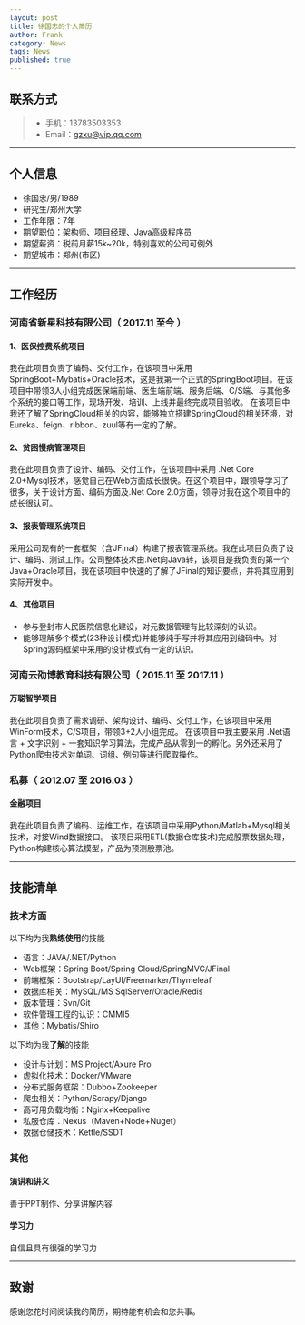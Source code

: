 ```yaml
---
layout: post
title: 徐国忠的个人简历
author: Frank
category: News
tags: News
published: true
---
```


## 联系方式

> - 手机：13783503353
> - Email：gzxu@vip.qq.com

---

## 个人信息

 - 徐国忠/男/1989 
 - 研究生/郑州大学 
 - 工作年限：7年
 - 期望职位：架构师、项目经理、Java高级程序员
 - 期望薪资：税前月薪15k~20k，特别喜欢的公司可例外
 - 期望城市：郑州(市区)

---

## 工作经历

### 河南省新星科技有限公司（ 2017.11 至今 ）

#### 1、医保控费系统项目 
我在此项目负责了编码、交付工作，在该项目中采用 SpringBoot+Mybatis+Oracle技术，这是我第一个正式的SpringBoot项目。在该项目中带领3人小组完成医保端前端、医生端前端、服务后端、C/S端、与其他多个系统的接口等工作，现场开发、培训、上线并最终完成项目验收。
在该项目中我还了解了SpringCloud相关的内容，能够独立搭建SpringCloud的相关环境，对Eureka、feign、ribbon、zuul等有一定的了解。

#### 2、贫困慢病管理项目 
我在此项目负责了设计、编码、交付工作，在该项目中采用 .Net Core 2.0+Mysql技术，感觉自己在Web方面成长很快。在这个项目中，跟领导学习了很多，关于设计方面、编码方面及.Net Core 2.0方面，领导对我在这个项目中的成长很认可。

#### 3、报表管理系统项目 
采用公司现有的一套框架（含JFinal）构建了报表管理系统。我在此项目负责了设计、编码、测试工作。公司整体技术由.Net向Java转，该项目是我负责的第一个Java+Oracle项目，我在该项目中快速的了解了JFinal的知识要点，并将其应用到实际开发中。


#### 4、其他项目

- 参与登封市人民医院信息化建设，对元数据管理有比较深刻的认识。
- 能够理解多个模式(23种设计模式)并能够纯手写并将其应用到编码中。对Spring源码框架中采用的设计模式有一定的认识。


### 河南云劭博教育科技有限公司（ 2015.11 至 2017.11 ）

#### 万聪智学项目 
我在此项目负责了需求调研、架构设计、编码、交付工作，在该项目中采用 WinForm技术，C/S项目，带领3+2人小组完成。
在该项目中我主要采用 .Net语言 + 文字识别 + 一套知识学习算法，完成产品从零到一的孵化。另外还采用了Python爬虫技术对单词、词组、例句等进行爬取操作。

### 私募（ 2012.07 至 2016.03 ）

#### 金融项目 
我在此项目负责了编码、运维工作，在该项目中采用Python/Matlab+Mysql相关技术，对接Wind数据接口。
该项目采用ETL(数据仓库技术)完成股票数据处理，Python构建核心算法模型，产品为预测股票池。

---



## 技能清单

### 技术方面

以下均为我**熟练使用**的技能

- 语言：JAVA/.NET/Python
- Web框架：Spring Boot/Spring Cloud/SpringMVC/JFinal
- 前端框架：Bootstrap/LayUI/Freemarker/Thymeleaf
- 数据库相关：MySQL/MS SqlServer/Oracle/Redis
- 版本管理：Svn/Git
- 软件管理工程的认识：CMMI5
- 其他：Mybatis/Shiro

以下均为我**了解**的技能

- 设计与计划：MS Project/Axure Pro
- 虚拟化技术：Docker/VMware
- 分布式服务框架：Dubbo+Zookeeper
- 爬虫相关：Python/Scrapy/Django
- 高可用负载均衡：Nginx+Keepalive
- 私服仓库：Nexus（Maven+Node+Nuget）
- 数据仓储技术：Kettle/SSDT



### 其他

#### 演讲和讲义

善于PPT制作、分享讲解内容

#### 学习力
自信且具有很强的学习力

---

## 致谢
感谢您花时间阅读我的简历，期待能有机会和您共事。
